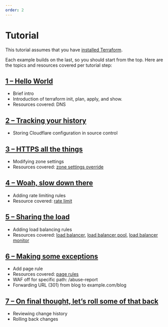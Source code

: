 ```yaml
---
order: 2
---
```


# Tutorial

<Aside>

This tutorial assumes that you have [installed Terraform](/installing).

</Aside>

Each example builds on the last, so you should start from the top. Here are the topics and resources covered per tutorial step:

## [1 – Hello World](/tutorial/hello-world/)

- Brief intro
- Introduction of terraform init, plan, apply, and show.
- Resources covered: DNS

## [2 – Tracking your history](/tutorial/source-control/)

- Storing Cloudflare configuration in source control

## [3 – HTTPS all the things](/tutorial/zone-settings/)

- Modifying zone settings
- Resources covered: [zone settings override](https://www.terraform.io/docs/providers/cloudflare/r/zone_settings_override.html)

## [4 – Woah, slow down there](/tutorial/rate-limit/)

- Adding rate limiting rules
- Resource covered: [rate limit](https://www.terraform.io/docs/providers/cloudflare/r/rate_limit.html)

## [5 – Sharing the load](/tutorial/load-balance/)

- Adding load balancing rules
- Resources covered: [load balancer](https://www.terraform.io/docs/providers/cloudflare/r/load_balancer.html), [load balancer pool](https://www.terraform.io/docs/providers/cloudflare/r/load_balancer_pool.html), [load balancer monitor](https://www.terraform.io/docs/providers/cloudflare/r/load_balancer_monitor.html)

## [6 – Making some exceptions](/tutorial/page-rules/)

- Add page rule
- Resources covered: [page rules](https://www.terraform.io/docs/providers/cloudflare/r/page_rule.html)
- WAF off for specific path: /abuse-report
- Forwarding URL (301) from blog to example.com/blog

## [7 – On final thought, let’s roll some of that back](/tutorial/roll-back/)

- Reviewing change history
- Rolling back changes
